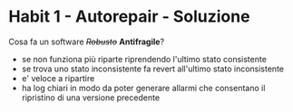 # Habit 1 - Autorepair - Soluzione

Cosa fa un software ~~*Robusto*~~ **Antifragile**?

- se non funziona più riparte riprendendo l'ultimo stato consistente
- se trova uno stato inconsistente fa revert all'ultimo stato inconsistente
- e' veloce a ripartire
- ha log chiari in modo da poter generare allarmi che consentano il ripristino di una versione precedente
